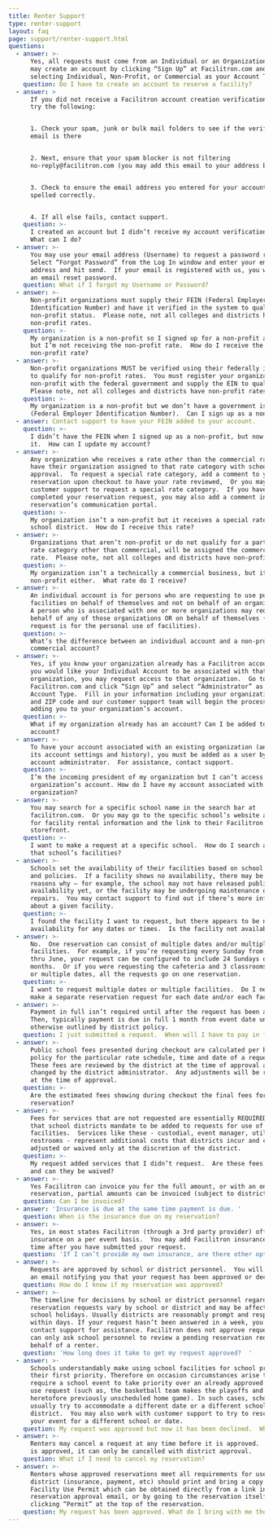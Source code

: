 ```yaml
---
title: Renter Support
type: renter-support
layout: faq
page: support/renter-support.html
questions:
  - answer: >-
      Yes, all requests must come from an Individual or an Organization.  You
      may create an account by clicking “Sign Up” at Facilitron.com and
      selecting Individual, Non-Profit, or Commercial as your Account Type.
    question: Do I have to create an account to reserve a facility?
  - answer: >
      If you did not receive a Facilitron account creation verification email,
      try the following:


      1. Check your spam, junk or bulk mail folders to see if the verification
      email is there


      2. Next, ensure that your spam blocker is not filtering
      no-reply@facilitron.com (you may add this email to your address book) 


      3. Check to ensure the email address you entered for your account is
      spelled correctly.


      4. If all else fails, contact support.
    question: >-
      I created an account but I didn’t receive my account verification email. 
      What can I do?
  - answer: >-
      You may use your email address (Username) to request a password reset.
      Select “Forgot Password” from the Log In window and enter your email
      address and hit send.  If your email is registered with us, you will get
      an email reset password.
    question: What if I forgot my Username or Password?
  - answer: >-
      Non-profit organizations must supply their FEIN (Federal Employer
      Identification Number) and have it verified in the system to qualify for
      non-profit status.  Please note, not all colleges and districts have
      non-profit rates.
    question: >-
      My organization is a non-profit so I signed up for a non-profit account,
      but I’m not receiving the non-profit rate.  How do I receive the
      non-profit rate? 
  - answer: >-
      Non-profit organizations MUST be verified using their federally issued EIN
      to qualify for non-profit rates.  You must register your organization as a
      non-profit with the federal government and supply the EIN to qualify. 
      Please note, not all colleges and districts have non-profit rates.  
    question: >-
      My organization is a non-profit but we don’t have a government issued FEIN
      (Federal Employer Identification Number).  Can I sign up as a non-profit?
  - answer: Contact support to have your FEIN added to your account.
    question: >-
      I didn’t have the FEIN when I signed up as a non-profit, but now I have
      it.  How can I update my account?
  - answer: >-
      Any organization who receives a rate other than the commercial rate MUST
      have their organization assigned to that rate category with school
      approval.  To request a special rate category, add a comment to your
      reservation upon checkout to have your rate reviewed,  Or you may contact
      customer support to request a special rate category.  If you have already
      completed your reservation request, you may also add a comment in the
      reservation’s communication portal.
    question: >-
      My organization isn’t a non-profit but it receives a special rate from my
      school district.  How do I receive this rate?
  - answer: >-
      Organizations that aren’t non-profit or do not qualify for a particular
      rate category other than commercial, will be assigned the commercial
      rate.  Please note, not all colleges and districts have non-profit rates.
    question: >-
      My organization isn’t a technically a commercial business, but it’s not a
      non-profit either.  What rate do I receive?
  - answer: >-
      An individual account is for persons who are requesting to use public
      facilities on behalf of themselves and not on behalf of an organization. 
      A person who is associated with one or more organizations may request on
      behalf of any of those organizations OR on behalf of themselves (if the
      request is for the personal use of facilities).
    question: >-
      What’s the difference between an individual account and a non-profit or
      commercial account?
  - answer: >-
      Yes, if you know your organization already has a Facilitron account and
      you would like your Individual Account to be associated with that
      organization, you may request access to that organization.  Go to
      Facilitron.com and click “Sign Up” and select “Administrator” as the
      Account Type.  Fill in your information including your organization name
      and ZIP code and our customer support team will begin the process of
      adding you to your organization’s account.
    question: >-
      What if my organization already has an account? Can I be added to the
      account?
  - answer: >-
      To have your account associated with an existing organization (and inherit
      its account settings and history), you must be added as a user by the
      account administrator.  For assistance, contact support. 
    question: >-
      I’m the incoming president of my organization but I can’t access my
      organization’s account. How do I have my account associated with my
      organization?
  - answer: >-
      You may search for a specific school name in the search bar at
      facilitron.com.  Or you may go to the specific school’s website and look
      for facility rental information and the link to their Facilitron facility
      storefront.  
    question: >-
      I want to make a request at a specific school.  How do I search among just
      that school’s facilities?
  - answer: >-
      Schools set the availability of their facilities based on school schedules
      and policies.  If a facility shows no availability, there may be several
      reasons why – for example, the school may not have released public
      availability yet, or the facility may be undergoing maintenance or
      repairs.  You may contact support to find out if there’s more information
      about a given facility.
    question: >-
      I found the facility I want to request, but there appears to be no
      availability for any dates or times.  Is the facility not available?
  - answer: >-
      No.  One reservation can consist of multiple dates and/or multiple
      facilities.  For example, if you’re requesting every Sunday from January
      thru June, your request can be configured to include 24 Sundays over 6
      months.  Or if you were requesting the cafeteria and 3 classrooms for one
      or multiple dates, all the requests go on one reservation.
    question: >-
      I want to request multiple dates or multiple facilities.  Do I need to
      make a separate reservation request for each date and/or each facility?
  - answer: >-
      Payment in full isn’t required until after the request has been approved. 
      Then, typically payment is due in full 1 month from event date unless
      otherwise outlined by district policy.  
    question: I just submitted a request.  When will I have to pay in full?
  - answer: >-
      Public school fees presented during checkout are calculated per board
      policy for the particular rate schedule, time and date of a request. 
      These fees are reviewed by the district at the time of approval and can be
      changed by the district administrator.  Any adjustments will be reflected
      at the time of approval. 
    question: >-
      Are the estimated fees showing during checkout the final fees for my
      reservation?
  - answer: >-
      Fees for services that are not requested are essentially REQUIRED services
      that school districts mandate to be added to requests for use of
      facilities.  Services like these - custodial, event manager, utilities or
      restrooms - represent additional costs that districts incur and can be
      adjusted or waived only at the discretion of the district.
    question: >-
      My request added services that I didn’t request.  Are these fees necessary
      and can they be waived? 
  - answer: >-
      Yes Facilitron can invoice you for the full amount, or with an ongoing
      reservation, partial amounts can be invoiced (subject to district policy)
    question: Can I be invoiced?
  - answer: 'Insurance is due at the same time payment is due. '
    question: When is the insurance due on my reservation?
  - answer: >-
      Yes, in most states Facilitron (through a 3rd party provider) offers event
      insurance on a per event basis.  You may add Facilitron insurance at any
      time after you have submitted your request.
    question: 'If I can’t provide my own insurance, are there other options?'
  - answer: >-
      Requests are approved by school or district personnel.  You will receive
      an email notifying you that your request has been approved or declined. 
    question: How do I know if my reservation was approved?
  - answer: >-
      The timeline for decisions by school or district personnel regarding
      reservation requests vary by school or district and may be affected by
      school holidays. Usually districts are reasonably prompt and respond
      within days. If your request hasn’t been answered in a week, you may
      contact support for assistance. Facilitron does not approve requests and
      can only ask school personnel to review a pending reservation request on
      behalf of a renter.
    question: 'How long does it take to get my request approved?  '
  - answer: >-
      Schools understandably make using school facilities for school programs
      their first priority. Therefore on occasion circumstances arise that
      require a school event to take priority over an already approved community
      use request (such as, the basketball team makes the playoffs and has a
      heretofore previously unscheduled home game). In such cases, schools
      usually try to accommodate a different date or a different school in the
      district.  You may also work with customer support to try to reschedule
      your event for a different school or date.
    question: My request was approved but now it has been declined.  What do I do?
  - answer: >-
      Renters may cancel a request at any time before it is approved.  After it
      is approved, it can only be cancelled with district approval.  
    question: What if I need to cancel my reservation?
  - answer: >-
      Renters whose approved reservations meet all requirements for use by the
      district (insurance, payment, etc) should print and bring a copy of their
      Facility Use Permit which can be obtained directly from a link in the
      reservation approval email, or by going to the reservation itself and
      clicking “Permit” at the top of the reservation. 
    question: My request has been approved. What do I bring with me the day of my event?
---
```


